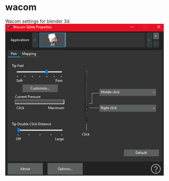 # wacom
Wacom settings for blender 3d. <br>
<img src="https://raw.githubusercontent.com/ny4rlk0/wacom/main/WacomSettings.png" alt="Wacom Settings">
